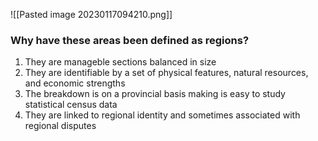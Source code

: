 ![[Pasted image 20230117094210.png]]

### Why have these areas been defined as regions?
1. They are manageble sections balanced in size
2. They are identifiable by a set of physical features, natural resources, and economic strengths
3. The breakdown is on a provincial basis making is easy to study statistical census data
4. They are linked to regional identity and sometimes associated with regional disputes
